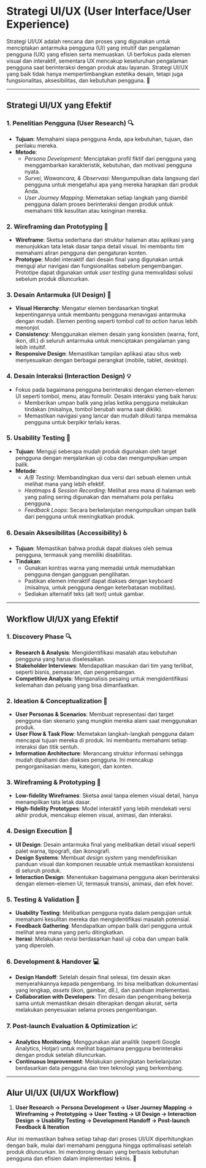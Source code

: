 # Strategi **UI/UX** (User Interface/User Experience)

Strategi UI/UX adalah rencana dan proses yang digunakan untuk menciptakan antarmuka pengguna (UI) yang intuitif dan pengalaman pengguna (UX) yang efisien serta memuaskan. UI berfokus pada elemen visual dan interaktif, sementara UX mencakup keseluruhan pengalaman pengguna saat berinteraksi dengan produk atau layanan. Strategi UI/UX yang baik tidak hanya mempertimbangkan estetika desain, tetapi juga fungsionalitas, aksesibilitas, dan kebutuhan pengguna. 🌟

---

## Strategi UI/UX yang Efektif

### 1. **Penelitian Pengguna (User Research)** 🔍
   - **Tujuan**: Memahami siapa pengguna Anda, apa kebutuhan, tujuan, dan perilaku mereka.
   - **Metode**:
     - _Persona Development_: Menciptakan profil fiktif dari pengguna yang menggambarkan karakteristik, kebutuhan, dan motivasi pengguna nyata.
     - _Survei, Wawancara, & Observasi_: Mengumpulkan data langsung dari pengguna untuk mengetahui apa yang mereka harapkan dari produk Anda.
     - _User Journey Mapping_: Memetakan setiap langkah yang diambil pengguna dalam proses berinteraksi dengan produk untuk memahami titik kesulitan atau keinginan mereka.

### 2. **Wireframing dan Prototyping** 📝
   - **Wireframe**: Sketsa sederhana dari struktur halaman atau aplikasi yang menunjukkan tata letak dasar tanpa detail visual. Ini membantu tim memahami aliran pengguna dan pengaturan konten.
   - **Prototype**: Model interaktif dari desain final yang digunakan untuk menguji alur navigasi dan fungsionalitas sebelum pengembangan. Prototipe dapat digunakan untuk _user testing_ guna memvalidasi solusi sebelum produk diluncurkan.

### 3. **Desain Antarmuka (UI Design)** 🎨
   - **Visual Hierarchy**: Mengatur elemen berdasarkan tingkat kepentingannya untuk membantu pengguna menavigasi antarmuka dengan mudah. Elemen penting seperti tombol _call to action_ harus lebih menonjol.
   - **Consistency**: Menggunakan elemen desain yang konsisten (warna, font, ikon, dll.) di seluruh antarmuka untuk menciptakan pengalaman yang lebih intuitif.
   - **Responsive Design**: Memastikan tampilan aplikasi atau situs web menyesuaikan dengan berbagai perangkat (mobile, tablet, desktop).

### 4. **Desain Interaksi (Interaction Design)** 💡
   - Fokus pada bagaimana pengguna berinteraksi dengan elemen-elemen UI seperti tombol, menu, atau formulir. Desain interaksi yang baik harus:
     - Memberikan umpan balik yang jelas ketika pengguna melakukan tindakan (misalnya, tombol berubah warna saat diklik).
     - Memastikan navigasi yang lancar dan mudah diikuti tanpa memaksa pengguna untuk berpikir terlalu keras.

### 5. **Usability Testing** 🧪
   - **Tujuan**: Menguji seberapa mudah produk digunakan oleh target pengguna dengan menjalankan uji coba dan mengumpulkan umpan balik.
   - **Metode**:
     - _A/B Testing_: Membandingkan dua versi dari sebuah elemen untuk melihat mana yang lebih efektif.
     - _Heatmaps & Session Recording_: Melihat area mana di halaman web yang paling sering digunakan dan memahami pola perilaku pengguna.
     - _Feedback Loops_: Secara berkelanjutan mengumpulkan umpan balik dari pengguna untuk meningkatkan produk.

### 6. **Desain Aksesibilitas (Accessibility)** ♿
   - **Tujuan**: Memastikan bahwa produk dapat diakses oleh semua pengguna, termasuk yang memiliki disabilitas.
   - **Tindakan**:
     - Gunakan kontras warna yang memadai untuk memudahkan pengguna dengan gangguan penglihatan.
     - Pastikan elemen interaktif dapat diakses dengan keyboard (misalnya, untuk pengguna dengan keterbatasan mobilitas).
     - Sediakan alternatif teks (alt text) untuk gambar.

---

## Workflow UI/UX yang Efektif

### 1. **Discovery Phase** 🔍
   - **Research & Analysis**: Mengidentifikasi masalah atau kebutuhan pengguna yang harus diselesaikan.
   - **Stakeholder Interviews**: Mendapatkan masukan dari tim yang terlibat, seperti bisnis, pemasaran, dan pengembangan.
   - **Competitive Analysis**: Menganalisis pesaing untuk mengidentifikasi kelemahan dan peluang yang bisa dimanfaatkan.

### 2. **Ideation & Conceptualization** 💭
   - **User Personas & Scenarios**: Membuat representasi dari target pengguna dan skenario yang mungkin mereka alami saat menggunakan produk.
   - **User Flow & Task Flow**: Memetakan langkah-langkah pengguna dalam mencapai tujuan mereka di produk. Ini membantu memahami setiap interaksi dan titik sentuh.
   - **Information Architecture**: Merancang struktur informasi sehingga mudah dipahami dan diakses pengguna. Ini mencakup pengorganisasian menu, kategori, dan konten.

### 3. **Wireframing & Prototyping** 📝
   - **Low-fidelity Wireframes**: Sketsa awal tanpa elemen visual detail, hanya menampilkan tata letak dasar.
   - **High-fidelity Prototypes**: Model interaktif yang lebih mendekati versi akhir produk, mencakup elemen visual, animasi, dan interaksi.

### 4. **Design Execution** 🎨
   - **UI Design**: Desain antarmuka final yang melibatkan detail visual seperti palet warna, tipografi, dan ikonografi.
   - **Design Systems**: Membuat _design system_ yang mendefinisikan panduan visual dan komponen reusable untuk memastikan konsistensi di seluruh produk.
   - **Interaction Design**: Menentukan bagaimana pengguna akan berinteraksi dengan elemen-elemen UI, termasuk transisi, animasi, dan efek hover.

### 5. **Testing & Validation** 🧪
   - **Usability Testing**: Melibatkan pengguna nyata dalam pengujian untuk memahami kesulitan mereka dan mengidentifikasi masalah potensial.
   - **Feedback Gathering**: Mendapatkan umpan balik dari pengguna untuk melihat area mana yang perlu ditingkatkan.
   - **Iterasi**: Melakukan revisi berdasarkan hasil uji coba dan umpan balik yang diperoleh.

### 6. **Development & Handover** 💻
   - **Design Handoff**: Setelah desain final selesai, tim desain akan menyerahkannya kepada pengembang. Ini bisa melibatkan dokumentasi yang lengkap, _assets_ (ikon, gambar, dll.), dan panduan implementasi.
   - **Collaboration with Developers**: Tim desain dan pengembang bekerja sama untuk memastikan desain diterapkan dengan akurat, serta melakukan penyesuaian selama proses pengembangan.

### 7. **Post-launch Evaluation & Optimization** 📈
   - **Analytics Monitoring**: Menggunakan alat analitik (seperti Google Analytics, Hotjar) untuk melihat bagaimana pengguna berinteraksi dengan produk setelah diluncurkan.
   - **Continuous Improvement**: Melakukan peningkatan berkelanjutan berdasarkan data pengguna dan tren teknologi yang berkembang.

---

## Alur UI/UX (UI/UX Workflow)

1. **User Research → Persona Development → User Journey Mapping → Wireframing → Prototyping → User Testing → UI Design → Interaction Design → Usability Testing → Development Handoff → Post-launch Feedback & Iteration**

Alur ini memastikan bahwa setiap tahap dari proses UI/UX diperhitungkan dengan baik, mulai dari memahami pengguna hingga optimalisasi setelah produk diluncurkan. Ini mendorong desain yang berbasis kebutuhan pengguna dan efisien dalam implementasi teknis. 🚀
